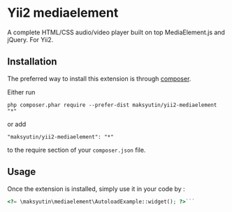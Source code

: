 Yii2 mediaelement
=================
A complete HTML/CSS audio/video player built on top MediaElement.js and jQuery. For Yii2.

Installation
------------

The preferred way to install this extension is through [composer](http://getcomposer.org/download/).

Either run

```
php composer.phar require --prefer-dist maksyutin/yii2-mediaelement "*"
```

or add

```
"maksyutin/yii2-mediaelement": "*"
```

to the require section of your `composer.json` file.


Usage
-----

Once the extension is installed, simply use it in your code by  :

```php
<?= \maksyutin\mediaelement\AutoloadExample::widget(); ?>```